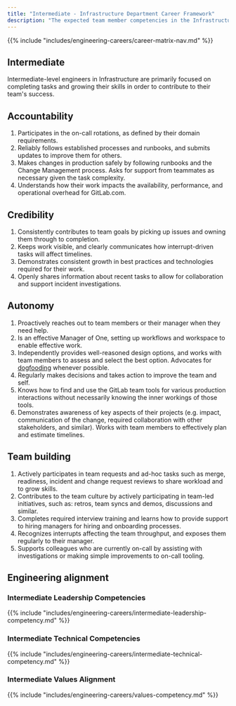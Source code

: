 ```yaml
---
title: "Intermediate - Infrastructure Department Career Framework"
description: "The expected team member competencies in the Infrastructure department at GitLab for the Intermediate job level."
---
```


{{% include "includes/engineering-careers/career-matrix-nav.md" %}}

## Intermediate

Intermediate-level engineers in Infrastructure are primarily focused on completing tasks and growing their skills in order to contribute to their team's success.

## Accountability

1. Participates in the on-call rotations, as defined by their domain requirements.
1. Reliably follows established processes and runbooks, and submits updates to improve them for others.
1. Makes changes in production safely by following runbooks and the Change Management process. Asks for support from teammates as necessary given the task complexity.
1. Understands how their work impacts the availability, performance, and operational overhead for GitLab.com.

## Credibility

1. Consistently contributes to team goals by picking up issues and owning them through to completion.
1. Keeps work visible, and clearly communicates how interrupt-driven tasks will affect timelines.
1. Demonstrates consistent growth in best practices and technologies required for their work.
1. Openly shares information about recent tasks to allow for collaboration and support incident investigations.

## Autonomy

1. Proactively reaches out to team members or their manager when they need help.
1. Is an effective Manager of One, setting up workflows and workspace to enable effective work.
1. Independently provides well-reasoned design options, and works with team members to assess and select the best option. Advocates for [dogfooding](https://about.gitlab.com/handbook/engineering/infrastructure/#dogfooding) whenever possible.
1. Regularly makes decisions and takes action to improve the team and self.
1. Knows how to find and use the GitLab team tools for various production interactions without necessarily knowing the inner workings of those tools.
1. Demonstrates awareness of key aspects of their projects (e.g. impact, communication of the change, required collaboration with other stakeholders, and similar). Works with team members to effectively plan and estimate timelines.

## Team building

1. Actively participates in team requests and ad-hoc tasks such as merge, readiness, incident and change request reviews to share workload and to grow skills.
1. Contributes to the team culture by actively participating in team-led initiatives, such as: retros, team syncs and demos, discussions and similar.
1. Completes required interview training and learns how to provide support to hiring managers for hiring and onboarding processes.
1. Recognizes interrupts affecting the team throughput, and exposes them regularly to their manager.
1. Supports colleagues who are currently on-call by assisting with investigations or making simple improvements to on-call tooling.
 
## Engineering alignment

### Intermediate Leadership Competencies

{{% include "includes/engineering-careers/intermediate-leadership-competency.md" %}}
  
### Intermediate Technical Competencies

{{% include "includes/engineering-careers/intermediate-technical-competency.md" %}}

### Intermediate Values Alignment

{{% include "includes/engineering-careers/values-competency.md" %}}
